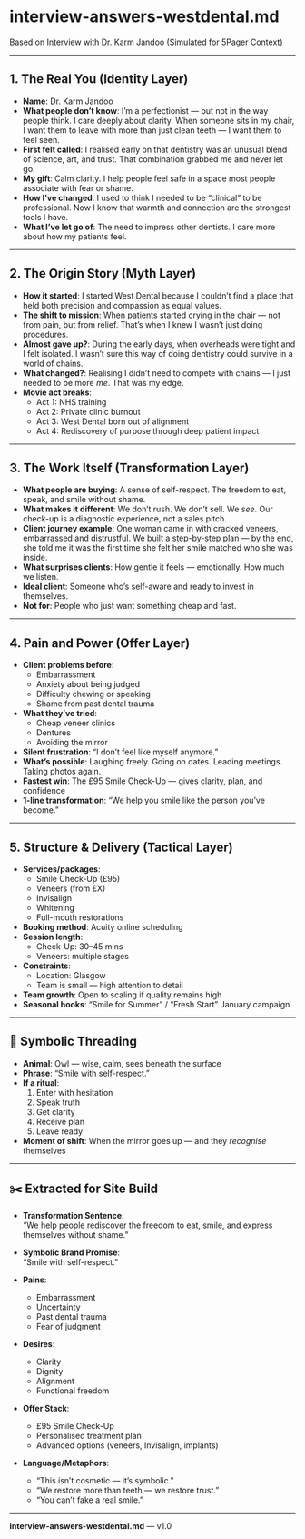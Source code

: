 # interview-answers-westdental.md  
Based on Interview with Dr. Karm Jandoo (Simulated for 5Pager Context)

---

## 1. The Real You (Identity Layer)

- **Name**: Dr. Karm Jandoo  
- **What people don’t know**: I’m a perfectionist — but not in the way people think. I care deeply about clarity. When someone sits in my chair, I want them to leave with more than just clean teeth — I want them to feel seen.  
- **First felt called**: I realised early on that dentistry was an unusual blend of science, art, and trust. That combination grabbed me and never let go.  
- **My gift**: Calm clarity. I help people feel safe in a space most people associate with fear or shame.  
- **How I’ve changed**: I used to think I needed to be “clinical” to be professional. Now I know that warmth and connection are the strongest tools I have.  
- **What I’ve let go of**: The need to impress other dentists. I care more about how my patients feel.

---

## 2. The Origin Story (Myth Layer)

- **How it started**: I started West Dental because I couldn’t find a place that held both precision and compassion as equal values.  
- **The shift to mission**: When patients started crying in the chair — not from pain, but from relief. That’s when I knew I wasn’t just doing procedures.  
- **Almost gave up?**: During the early days, when overheads were tight and I felt isolated. I wasn’t sure this way of doing dentistry could survive in a world of chains.  
- **What changed?**: Realising I didn’t need to compete with chains — I just needed to be more *me*. That was my edge.  
- **Movie act breaks**:  
  - Act 1: NHS training  
  - Act 2: Private clinic burnout  
  - Act 3: West Dental born out of alignment  
  - Act 4: Rediscovery of purpose through deep patient impact

---

## 3. The Work Itself (Transformation Layer)

- **What people are buying**: A sense of self-respect. The freedom to eat, speak, and smile without shame.  
- **What makes it different**: We don’t rush. We don’t sell. We *see*. Our check-up is a diagnostic experience, not a sales pitch.  
- **Client journey example**: One woman came in with cracked veneers, embarrassed and distrustful. We built a step-by-step plan — by the end, she told me it was the first time she felt her smile matched who she was inside.  
- **What surprises clients**: How gentle it feels — emotionally. How much we listen.  
- **Ideal client**: Someone who’s self-aware and ready to invest in themselves.  
- **Not for**: People who just want something cheap and fast.

---

## 4. Pain and Power (Offer Layer)

- **Client problems before**:  
  - Embarrassment  
  - Anxiety about being judged  
  - Difficulty chewing or speaking  
  - Shame from past dental trauma  
- **What they’ve tried**:  
  - Cheap veneer clinics  
  - Dentures  
  - Avoiding the mirror  
- **Silent frustration**: “I don’t feel like myself anymore.”  
- **What’s possible**: Laughing freely. Going on dates. Leading meetings. Taking photos again.  
- **Fastest win**: The £95 Smile Check-Up — gives clarity, plan, and confidence  
- **1-line transformation**: “We help you smile like the person you’ve become.”

---

## 5. Structure & Delivery (Tactical Layer)

- **Services/packages**:  
  - Smile Check-Up (£95)  
  - Veneers (from £X)  
  - Invisalign  
  - Whitening  
  - Full-mouth restorations  
- **Booking method**: Acuity online scheduling  
- **Session length**:  
  - Check-Up: 30–45 mins  
  - Veneers: multiple stages  
- **Constraints**:  
  - Location: Glasgow  
  - Team is small — high attention to detail  
- **Team growth**: Open to scaling if quality remains high  
- **Seasonal hooks**: “Smile for Summer” / “Fresh Start” January campaign

---

## 🧵 Symbolic Threading

- **Animal**: Owl — wise, calm, sees beneath the surface  
- **Phrase**: “Smile with self-respect.”  
- **If a ritual**:  
  1. Enter with hesitation  
  2. Speak truth  
  3. Get clarity  
  4. Receive plan  
  5. Leave ready  
- **Moment of shift**: When the mirror goes up — and they *recognise* themselves

---

## ✂️ Extracted for Site Build

- **Transformation Sentence**:  
  “We help people rediscover the freedom to eat, smile, and express themselves without shame.”

- **Symbolic Brand Promise**:  
  “Smile with self-respect.”

- **Pains**:  
  - Embarrassment  
  - Uncertainty  
  - Past dental trauma  
  - Fear of judgment

- **Desires**:  
  - Clarity  
  - Dignity  
  - Alignment  
  - Functional freedom

- **Offer Stack**:  
  - £95 Smile Check-Up  
  - Personalised treatment plan  
  - Advanced options (veneers, Invisalign, implants)

- **Language/Metaphors**:  
  - “This isn’t cosmetic — it’s symbolic.”  
  - “We restore more than teeth — we restore trust.”  
  - “You can’t fake a real smile.”

---

**interview-answers-westdental.md** — v1.0  